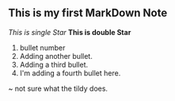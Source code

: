## This is my first MarkDown Note

*This is single Star*
**This is double Star**

1. bullet number
2. Adding another bullet.
3. Adding a third bullet.
4. I'm adding a fourth bullet here.

~ not sure what the tildy does.
